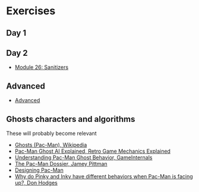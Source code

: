 # Exercises

## Day 1


## Day 2

* [Module 26: Sanitizers](26/README.md)

## Advanced

* [Advanced](advanced/README.md)

## Ghosts characters and algorithms

These will probably become relevant
* [Ghosts (Pac-Man), Wikipedia](https://en.wikipedia.org/wiki/Ghosts_(Pac-Man))
* [Pac-Man Ghost AI Explained, Retro Game Mechanics Explained](https://youtu.be/ataGotQ7ir8)
* [Understanding Pac-Man Ghost Behavior, GameInternals](https://gameinternals.com/understanding-pac-man-ghost-behavior)
* [The Pac-Man Dossier, Jamey Pittman](https://www.gamasutra.com/view/feature/3938/the_pacman_dossier.php?print=1)
* [Designing Pac-Man](https://www.slideshare.net/grimlockt/pac-man-6561257)
* [Why do Pinky and Inky have different behaviors when Pac-Man is facing up?, Don Hodges](http://donhodges.com/pacman_pinky_explanation.htm)
